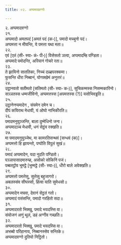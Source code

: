 ```yaml
---
title: ०२. अप्पमादवग्गो

---
```

२. अप्पमादवग्गो  
२१.  
अप्पमादो अमतपदं [अमतं पदं (क॰)], पमादो मच्‍चुनो पदं।  
अप्पमत्ता न मीयन्ति, ये पमत्ता यथा मता॥  
२२.  
एवं [एतं (सी॰ स्या॰ कं॰ पी॰)] विसेसतो ञत्वा, अप्पमादम्हि पण्डिता।  
अप्पमादे पमोदन्ति, अरियानं गोचरे रता॥  
२३.  
ते झायिनो साततिका, निच्‍चं दळ्हपरक्‍कमा।  
फुसन्ति धीरा निब्बानं, योगक्खेमं अनुत्तरं॥  
२४.  
उट्ठानवतो सतीमतो [सतिमतो (सी॰ स्या॰ क॰)], सुचिकम्मस्स निसम्मकारिनो।  
सञ्‍ञतस्स धम्मजीविनो, अप्पमत्तस्स [अपमत्तस्स (?)] यसोभिवड्ढति॥  
२५.  
उट्ठानेनप्पमादेन , संयमेन दमेन च।  
दीपं कयिराथ मेधावी, यं ओघो नाभिकीरति॥  
२६.  
पमादमनुयुञ्‍जन्ति, बाला दुम्मेधिनो जना।  
अप्पमादञ्‍च मेधावी, धनं सेट्ठंव रक्खति॥  
२७.  
मा पमादमनुयुञ्‍जेथ, मा कामरतिसन्थवं [सन्धवं (क)]।  
अप्पमत्तो हि झायन्तो, पप्पोति विपुलं सुखं॥  
२८.  
पमादं अप्पमादेन, यदा नुदति पण्डितो।  
पञ्‍ञापासादमारुय्ह, असोको सोकिनिं पजं।  
पब्बतट्ठोव भूमट्ठे [भुम्मट्ठे (सी॰ स्या॰)], धीरो बाले अवेक्खति॥  
२९.  
अप्पमत्तो पमत्तेसु, सुत्तेसु बहुजागरो।  
अबलस्संव सीघस्सो, हित्वा याति सुमेधसो॥  
३०.  
अप्पमादेन मघवा, देवानं सेट्ठतं गतो।  
अप्पमादं पसंसन्ति, पमादो गरहितो सदा॥  
३१.  
अप्पमादरतो भिक्खु, पमादे भयदस्सि वा।  
संयोजनं अणुं थूलं, डहं अग्गीव गच्छति॥  
३२.  
अप्पमादरतो भिक्खु, पमादे भयदस्सि वा।  
अभब्बो परिहानाय, निब्बानस्सेव सन्तिके॥  
अप्पमादवग्गो दुतियो निट्ठितो।  